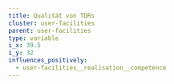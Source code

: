 ```yaml
---
title: Qualität von TDRs
cluster: user-facilities
parent: user-facilities
type: variable
i_x: 39.5
i_y: 32
influences_positively:
  - user-facilities__realisation__competence
---
```

